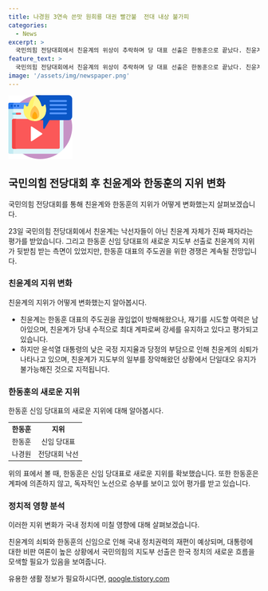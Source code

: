 ```yaml
---
title: 나경원 3연속 쓴맛 원희룡 대권 빨간불  전대 내상 불가피
categories:
  - News
excerpt: >
  국민의힘 전당대회에서 친윤계의 위상이 추락하며 당 대표 선출은 한동훈으로 끝났다. 친윤계의 재기 가능성에 대한 전망도 나오고 있지만, 윤 대통령의 낮은 지지율과 친윤계의 당정일체 기조가 부담으로 작용하고 있다. 당내 세력이 미미한 한 후보에 비해 친윤계는 수적으로 최대 계파이며, 김재원, 인요한, 김민전 후보들의 최고위원 당선으로 자신들의 입김을 행사할 수 있게 됐다. 이에 대권가도에 빨간불이 켜지며, 나 후보는 계파 의존 없이 독자 노선을 택한 점이 평가를 받고 있다.
feature_text: >
  국민의힘 전당대회에서 친윤계의 위상이 추락하며 당 대표 선출은 한동훈으로 끝났다. 친윤계의 재기 가능성에 대한 전망도 나오고 있지만, 윤 대통령의 낮은 지지율과 친윤계의 당정일체 기조가 부담으로 작용하고 있다. 당내 세력이 미미한 한 후보에 비해 친윤계는 수적으로 최대 계파이며, 김재원, 인요한, 김민전 후보들의 최고위원 당선으로 자신들의 입김을 행사할 수 있게 됐다. 이에 대권가도에 빨간불이 켜지며, 나 후보는 계파 의존 없이 독자 노선을 택한 점이 평가를 받고 있다.
image: '/assets/img/newspaper.png'
---
```


<p><img src="/assets/img/news.png" alt="rentncar 속보" /></p>

<h2 data-ke-size="size26">국민의힘 전당대회 후 친윤계와 한동훈의 지위 변화</h2>

<p>국민의힘 전당대회를 통해 친윤계와 한동훈의 지위가 어떻게 변화했는지 살펴보겠습니다.</p>

<p data-ke-size="size16">23일 국민의힘 전당대회에서 친윤계는 낙선자들이 아닌 친윤계 자체가 진짜 패자라는 평가를 받았습니다. 그리고 한동훈 신임 당대표의 새로운 지도부 선출로 친윤계의 지위가 뒷받침 받는 측면이 있었지만, 한동훈 대표의 주도권을 위한 경쟁은 계속될 전망입니다.</p>

<h3 data-ke-size="size24">친윤계의 지위 변화</h3>

<p>친윤계의 지위가 어떻게 변화했는지 알아봅시다.</p>

<ul>
  <li>친윤계는 한동훈 대표의 주도권을 끊임없이 방해해왔으나, 재기를 시도할 여력은 남아있으며, 친윤계가 당내 수적으로 최대 계파로써 강세를 유지하고 있다고 평가되고 있습니다.</li>
  <li>하지만 윤석열 대통령의 낮은 국정 지지율과 당정의 부담으로 인해 친윤계의 쇠퇴가 나타나고 있으며, 친윤계가 지도부의 일부를 장악해왔던 상황에서 단일대오 유지가 불가능해진 것으로 지적됩니다.</li>
</ul>

<h3 data-ke-size="size24">한동훈의 새로운 지위</h3>

<p>한동훈 신임 당대표의 새로운 지위에 대해 알아봅시다.</p>

<table>
    <tr>
        <td style="text-align: center; height: 17px;"><b>한동훈</b></td>
        <td style="text-align: center; height: 17px;"><b>지위</b></td>
    </tr>
    <tr>
        <td style="text-align: center; height: 17px;">한동훈</td>
        <td style="text-align: center; height: 17px;">신임 당대표</td>
    </tr>
    <tr>
        <td style="text-align: center; height: 17px;">나경원</td>
        <td style="text-align: center; height: 17px;">전당대회 낙선</td>
    </tr>
</table>

<p>위의 표에서 볼 때, 한동훈은 신임 당대표로 새로운 지위를 확보했습니다. 또한 한동훈은 계파에 의존하지 않고, 독자적인 노선으로 승부를 보이고 있어 평가를 받고 있습니다.</p>

<h3 data-ke-size="size24">정치적 영향 분석</h3>

<p>이러한 지위 변화가 국내 정치에 미칠 영향에 대해 살펴보겠습니다.</p>

<p data-ke-size="size16">친윤계의 쇠퇴와 한동훈의 신임으로 인해 국내 정치권력의 재편이 예상되며, 대통령에 대한 비판 여론이 높은 상황에서 국민의힘의 지도부 선출은 한국 정치의 새로운 흐름을 모색할 필요가 있음을 보여줍니다.</p>
유용한 생활 정보가 필요하시다면, <a href="https://qoogle.tistory.com" rel="dofollow">qoogle.tistory.com</a>


